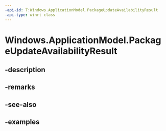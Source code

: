 ```yaml
---
-api-id: T:Windows.ApplicationModel.PackageUpdateAvailabilityResult
-api-type: winrt class
---
```


<!-- Class syntax.
public class PackageUpdateAvailabilityResult 
-->

# Windows.ApplicationModel.PackageUpdateAvailabilityResult

## -description

## -remarks

## -see-also

## -examples

